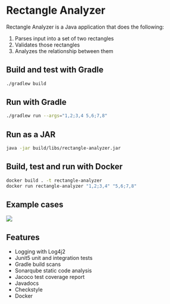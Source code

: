 # Rectangle Analyzer

Rectangle Analyzer is a Java application that does the following: 
1) Parses input into a set of two rectangles
2) Validates those rectangles
3) Analyzes the relationship between them

## Build and test with Gradle
```bash
./gradlew build
```

## Run with Gradle
```bash
./gradlew run --args="1,2;3,4 5,6;7,8"
```

## Run as a JAR

```bash
java -jar build/libs/rectangle-analyzer.jar
```

## Build, test and run with Docker
```bash
docker build . -t rectangle-analyzer
docker run rectangle-analyzer "1,2;3,4" "5,6;7,8"
```

## Example cases
![](examples.jpeg)

## Features

- Logging with Log4j2
- Junit5 unit and integration tests
- Gradle build scans
- Sonarqube static code analysis
- Jacoco test coverage report
- Javadocs
- Checkstyle
- Docker
